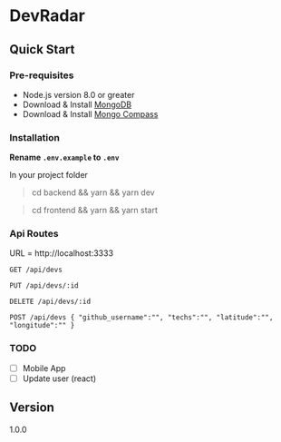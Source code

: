 # DevRadar

## Quick Start

### Pre-requisites

- Node.js version 8.0 or greater
- Download & Install [MongoDB](https://www.mongodb.com/download-center)
- Download & Install [Mongo Compass](https://www.mongodb.com/products/compass)

### Installation

**Rename `.env.example` to `.env`**

In your project folder

> cd backend && yarn && yarn dev

> cd frontend && yarn && yarn start

### Api Routes

URL = http://localhost:3333

`GET /api/devs`

`PUT /api/devs/:id`

`DELETE /api/devs/:id`

`POST /api/devs { "github_username":"", "techs":"", "latitude":"", "longitude":"" }`

### TODO

- [ ] Mobile App
- [ ] Update user (react)

## Version

1.0.0
